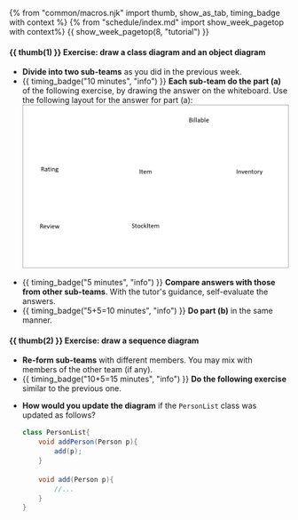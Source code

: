 {% from "common/macros.njk" import thumb, show_as_tab, timing_badge with context %}
{% from "schedule/index.md" import show_week_pagetop with context%}
{{ show_week_pagetop(8, "tutorial") }}

#### {{ thumb(1) }} Exercise: draw a class diagram and an object diagram

* **Divide into two sub-teams** as you did in the previous week.
* {{ timing_badge("10 minutes", "info") }} **Each sub-team do the part (a)** of the following exercise, by drawing the answer on the whiteboard. Use the following layout for the answer for part (a):<br>
  <img src="images/classLayout.png" width="600"/>

<div class="indented-level2">

<include src="../../book/modeling/modelingStructures/classDiagramsIntermediate/q-drawClassDiagramForItemEtc.md" />
</div>
<p/>

* {{ timing_badge("5 minutes", "info") }} **Compare answers with those from other sub-teams**. With the tutor's guidance, self-evaluate the answers.
* {{ timing_badge("5+5=10 minutes", "info") }} **Do part (b)** in the same manner.

#### {{ thumb(2) }} Exercise: draw a sequence diagram

* **Re-form sub-teams** with different members. You may mix with members of the other team (if any).
* {{ timing_badge("10+5=15 minutes", "info") }} **Do the following exercise** similar to the previous one.

<div class="indented-level2">

<include src="../../book/modeling/modelingBehaviors/sequenceDiagramsBasic/q-essay-drawSequenceDiagramForPerson.md" />
</div>
<p/>

* **How would you update the diagram** if the `PersonList` class was updated as follows?
  ```java
  class PersonList{
      void addPerson(Person p){
          add(p);
      }
  
      void add(Person p){
          //...
      }
  }
  ```
